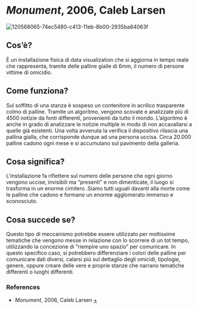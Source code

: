 # _Monument_, 2006, Caleb Larsen

![120568065-74ec5480-c413-11eb-8b00-2935ba84063f](https://user-images.githubusercontent.com/98045892/175916741-a38ebfff-9bde-44f2-9ec6-7bdeff94c207.jpeg)

## Cos’è?
È un installazione fisica di data visualization che si aggiorna in tempo reale che rappresenta, tramite delle palline gialle di 6mm, il numero di persone vittime di omicidio.

## Come funziona?
Sul soffitto di una stanza è sospeso un contenitore in acrilico trasparente colmo di palline. Tramite un algoritmo, vengono scovate e analizzate più di 4500 notizie da fonti differenti, provenienti da tutto il mondo. L’algoritmo è anche in grado di analizzare le notizie multiple in modo di non accavallarsi a quelle già esistenti. Una volta avvenuta la verifica il dispositivo rilascia una pallina gialla, che corrisponde dunque ad una persona uccisa. Circa 20.000 palline cadono ogni mese e si accumulano sul pavimento della galleria. 

## Cosa significa?
L’installazione fa riflettere sul numero delle persone che ogni giorno vengono uccise, invisibili ma “presenti” e non dimenticate, il luogo si trasforma in un enorme cimitero .Siamo tutti uguali davanti alla morte come le palline che cadono e formano un enorme agglomerato immenso e sconosciuto.

## Cosa succede se?
Questo tipo di meccanismo potrebbe essere utilizzato per moltissime tematiche
che vengono messe in relazione con lo scorrere di un tot tempo, utilizzando la concezione di “riempire uno spazio” per comunicare. In questo specifico caso, si potrebbero differenziare i colori delle palline per comunicare dati diversi, calarsi piú sul dettaglio degli omicidi, tipologie,  genere,  oppure creare delle vere e proprie stanze che narrano tematiche differenti o luoghi differenti.

### References
- _Monument_, 2006, Caleb Larsen [+](https://we-make-money-not-art.com/monument_if_it/)
